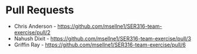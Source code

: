 # Pull Requests
* Chris Anderson - https://github.com/msellne1/SER316-team-exercise/pull/2
* Nahush Dixit - https://github.com/msellne1/SER316-team-exercise/pull/3 
* Griffin Ray - https://github.com/msellne1/SER316-team-exercise/pull/6
